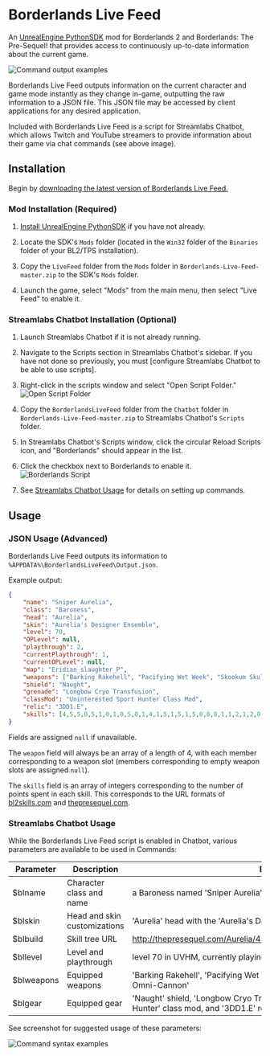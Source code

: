# Borderlands Live Feed
An [UnrealEngine PythonSDK](https://github.com/bl-sdk/PythonSDK) mod for Borderlands 2 and Borderlands: The Pre-Sequel! that provides access to continuously up-to-date information about the current game.

![Command output examples](https://i.imgur.com/e52SQLX.png)

Borderlands Live Feed outputs information on the current character and game mode instantly as they change in-game, outputting the raw information to a JSON file. This JSON file may be accessed by client applications for any desired application.

Included with Borderlands Live Feed is a script for Streamlabs Chatbot, which allows Twitch and YouTube streamers to provide information about their game via chat commands (see above image).

## Installation

Begin by [downloading the latest version of Borderlands Live Feed.](https://github.com/mopioid/Borderlands-Live-Feed/archive/master.zip)

### Mod Installation (Required)

1. [Install UnrealEngine PythonSDK](https://github.com/bl-sdk/PythonSDK#installation) if you have not already.

2. Locate the SDK's `Mods` folder (located in the `Win32` folder of the `Binaries` folder of your BL2/TPS installation).

3. Copy the `LiveFeed` folder from the `Mods` folder in `Borderlands-Live-Feed-master.zip` to the SDK's `Mods` folder.

4. Launch the game, select "Mods" from the main menu, then select "Live Feed" to enable it.

### Streamlabs Chatbot Installation (Optional)

1. Launch Streamlabs Chatbot if it is not already running.

2. Navigate to the Scripts section in Streamlabs Chatbot's sidebar. If you have not done so previously, you must [configure Streamlabs Chatbot to be able to use scripts].

3. Right-click in the scripts window and select "Open Script Folder." ![Open Script Folder](https://i.imgur.com/otYQsbp.png)

4. Copy the `BorderlandsLiveFeed` folder from the `Chatbot` folder in `Borderlands-Live-Feed-master.zip` to Streamlabs Chatbot's `Scripts` folder.

5. In Streamlabs Chatbot's Scripts window, click the circular Reload Scripts icon, and "Borderlands" should appear in the list.

6. Click the checkbox next to Borderlands to enable it. ![Borderlands Script](https://i.imgur.com/ySmxeza.png)

7. See [Streamlabs Chatbot Usage](https://github.com/mopioid/Borderlands-Live-Feed#streamlabs-chatbot-usage) for details on setting up commands.

## Usage

### JSON Usage (Advanced)

Borderlands Live Feed outputs its information to `%APPDATA%\BorderlandsLiveFeed\Output.json`.

Example output:
```json
{
    "name": "Sniper Aurelia",
    "class": "Baroness",
    "head": "Aurelia",
    "skin": "Aurelia's Designer Ensemble",
    "level": 70,
    "OPLevel": null,
    "playthrough": 2,
    "currentPlaythrough": 1,
    "currentOPLevel": null,
    "map": "Eridian_slaughter_P",
    "weapons": ["Barking Rakehell", "Pacifying Wet Week", "Skookum Skullmasher", "Streamlined Omni-Cannon"],
    "shield": "Naught",
    "grenade": "Longbow Cryo Transfusion",
    "classMod": "Uninterested Sport Hunter Class Mod",
    "relic": "3DD1.E",
    "skills": [4,5,5,0,5,1,0,1,0,5,0,1,4,1,5,1,5,1,5,0,0,0,1,1,2,1,2,0,1,5,0,5,0,0,0,0,0]
}
```

Fields are assigned `null` if unavailable.

The `weapon` field will always be an array of a length of 4, with each member corresponding to a weapon slot (members corresponding to empty weapon slots are assigned `null`).

The `skills` field is an array of integers corresponding to the number of points spent in each skill. This corresponds to the URL formats of [bl2skills.com](https://bl2skills.com/vanilla.html) and [thepresequel.com](http://www.thepresequel.com/skill_calculator).

### Streamlabs Chatbot Usage

While the Borderlands Live Feed script is enabled in Chatbot, various parameters are available to be used in Commands:

| Parameter  | Description                  | Example output                                                                                                     |
|------------|------------------------------|--------------------------------------------------------------------------------------------------------------------|
| $blname    | Character class and name     | a Baroness named 'Sniper Aurelia'                                                                                  |
| $blskin    | Head and skin customizations | 'Aurelia' head with the 'Aurelia's Designer Ensemble' skin                                                         |
| $blbuild   | Skill tree URL               | http://thepresequel.com/Aurelia/4550510105014151515000112120150500000                                              |
| $bllevel   | Level and playthrough        | level 70 in UVHM, currently playing in TVHM                                                                        |
| $blweapons | Equipped weapons             | 'Barking Rakehell', 'Pacifying Wet Week', 'Skookum Skullmasher', and 'Streamlined Omni-Cannon'                     |
| $blgear    | Equipped gear                | 'Naught' shield, 'Longbow Cryo Transfusion' grenade mod, 'Uninterested Sport Hunter' class mod, and '3DD1.E' relic |

See screenshot for suggested usage of these parameters:

![Command syntax examples](https://i.imgur.com/dLx86Pg.png)